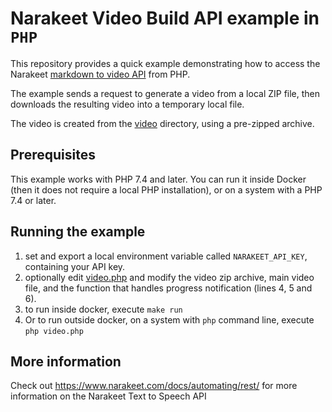 # Narakeet Video Build API example in `PHP`

This repository provides a quick example demonstrating how to access the Narakeet [markdown to video API](https://www.narakeet.com/docs/automating/rest/) from PHP.

The example sends a request to generate a video from a local ZIP file, then downloads the resulting video into a temporary local file. 

The video is created from the [video](video) directory, using a pre-zipped archive. 

## Prerequisites

This example works with PHP 7.4 and later. You can run it inside Docker (then it does not require a local PHP installation), or on a system with a PHP 7.4 or later.

## Running the example

1. set and export a local environment variable called `NARAKEET_API_KEY`, containing your API key.
2. optionally edit [video.php](video.php) and modify the video zip archive, main video file, and the function that handles progress notification (lines 4, 5 and 6).
2. to run inside docker, execute `make run`
3. Or to run outside docker, on a system with `php` command line, execute `php video.php`

## More information

Check out <https://www.narakeet.com/docs/automating/rest/> for more information on the Narakeet Text to Speech API
